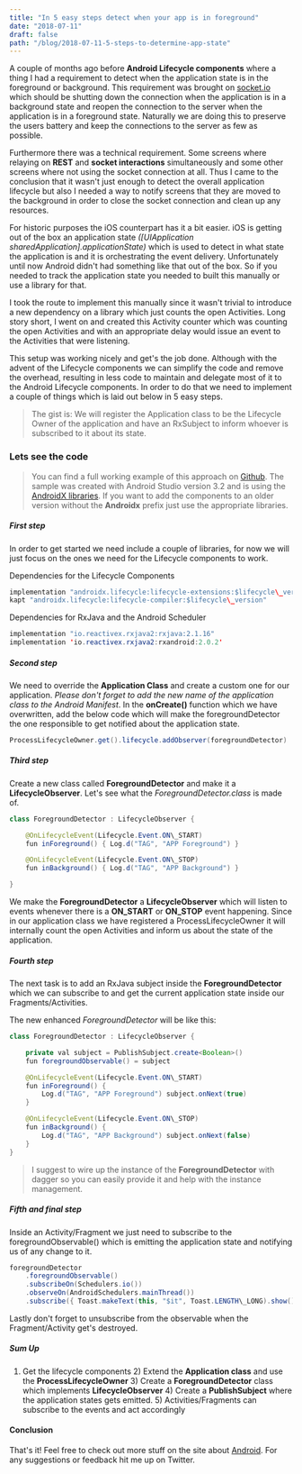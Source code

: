```yaml
---
title: "In 5 easy steps detect when your app is in foreground"
date: "2018-07-11"
draft: false
path: "/blog/2018-07-11-5-steps-to-determine-app-state"
---
```


A couple of months ago before **Android Lifecycle components** where a thing I had a requirement to detect when the application state is in the foreground or background. This requirement was brought on [socket.io](https://github.com/socketio/socket.io-client-java) which should be shutting down the connection when the application is in a background state and reopen the connection to the server when the application is in a foreground state. Naturally we are doing this to preserve the users battery and keep the connections to the server as few as possible.

Furthermore there was a technical requirement. Some screens where relaying on **REST** and **socket interactions** simultaneously and some other screens where not using the socket connection at all. Thus I came to the conclusion that it wasn't just enough to detect the overall application lifecycle but also I needed a way to notify screens that they are moved to the background in order to close the socket connection and clean up any resources.

For historic purposes the iOS counterpart has it a bit easier. iOS is getting out of the box an application state _(\[UIApplication sharedApplication\].applicationState)_ which is used to detect in what state the application is and it is orchestrating the event delivery. Unfortunately until now Android didn't had something like that out of the box. So if you needed to track the application state you needed to built this manually or use a library for that.

I took the route to implement this manually since it wasn't trivial to introduce a new dependency on a library which just counts the open Activities. Long story short, I went on and created this Activity counter which was counting the open Activities and with an appropriate delay would issue an event to the Activities that were listening.

This setup was working nicely and get's the job done. Although with the advent of the Lifecycle components we can simplify the code and remove the overhead, resulting in less code to maintain and delegate most of it to the Android Lifecycle components. In order to do that we need to implement a couple of things which is laid out below in 5 easy steps.

> The gist is: We will register the Application class to be the Lifecycle Owner of the application and have an RxSubject to inform whoever is subscribed to it about its state.

### Lets see the code

> You can find a full working example of this approach on [Github](https://github.com/renegens/Foreground-Detector). The sample was created with Android Studio version 3.2 and is using the [AndroidX libraries](https://developer.android.com/topic/libraries/architecture/adding-components#lifecycle). If you want to add the components to an older version without the **Androidx** prefix just use the appropriate libraries.

##### First step

In order to get started we need include a couple of libraries, for now we will just focus on the ones we need for the Lifecycle components to work.

Dependencies for the Lifecycle Components

```java 
implementation "androidx.lifecycle:lifecycle-extensions:$lifecycle\_version" 
kapt "androidx.lifecycle:lifecycle-compiler:$lifecycle\_version"
```

Dependencies for RxJava and the Android Scheduler

```java 
implementation "io.reactivex.rxjava2:rxjava:2.1.16" 
implementation 'io.reactivex.rxjava2:rxandroid:2.0.2'
```

##### Second step

We need to override the **Application Class** and create a custom one for our application. _Please don't forget to add the new name of the application class to the Android Manifest_. In the **onCreate()** function which we have overwritten, add the below code which will make the foregroundDetector the one responsible to get notified about the application state.

```java 
ProcessLifecycleOwner.get().lifecycle.addObserver(foregroundDetector)
```

##### Third step

Create a new class called **ForegroundDetector** and make it a **LifecycleObserver**. Let's see what the _ForegroundDetector.class_ is made of.

```java
class ForegroundDetector : LifecycleObserver {

    @OnLifecycleEvent(Lifecycle.Event.ON\_START) 
    fun inForeground() { Log.d("TAG", "APP Foreground") }

    @OnLifecycleEvent(Lifecycle.Event.ON\_STOP) 
    fun inBackground() { Log.d("TAG", "APP Background") }

}
```

We make the **ForegroundDetector** a **LifecycleObserver** which will listen to events whenever there is a **ON\_START** or **ON\_STOP** event happening. Since in our application class we have registered a ProcessLifecycleOwner it will internally count the open Activities and inform us about the state of the application.

##### Fourth step

The next task is to add an RxJava subject inside the **ForegroundDetector** which we can subscribe to and get the current application state inside our Fragments/Activities.

The new enhanced _ForegroundDetector_ will be like this:

```java
class ForegroundDetector : LifecycleObserver {

    private val subject = PublishSubject.create<Boolean>()
    fun foregroundObservable() = subject

    @OnLifecycleEvent(Lifecycle.Event.ON\_START) 
    fun inForeground() { 
        Log.d("TAG", "APP Foreground") subject.onNext(true) 
    }

    @OnLifecycleEvent(Lifecycle.Event.ON\_STOP) 
    fun inBackground() { 
        Log.d("TAG", "APP Background") subject.onNext(false) 
    }
}
````

> I suggest to wire up the instance of the **ForegroundDetector** with dagger so you can easily provide it and help with the instance management.

##### Fifth and final step

  

Inside an Activity/Fragment we just need to subscribe to the foregroundObservable() which is emitting the application state and notifying us of any change to it.

```java
foregroundDetector
    .foregroundObservable() 
    .subscribeOn(Schedulers.io()) 
    .observeOn(AndroidSchedulers.mainThread()) 
    .subscribe({ Toast.makeText(this, "$it", Toast.LENGTH\_LONG).show() }, {})
```

Lastly don't forget to unsubscribe from the observable when the Fragment/Activity get's destroyed.

##### Sum Up

  

1) Get the lifecycle components 2) Extend the **Application class** and use the **ProcessLifecycleOwner** 3) Create a **ForegroundDetector** class which implements **LifecycleObserver** 4) Create a **PublishSubject** where the application states gets emitted. 5) Activities/Fragments can subscribe to the events and act accordingly

#### Conclusion

That's it! Feel free to check out more stuff on the site about [Android](https://renegens.com). For any suggestions or feedback hit me up on Twitter.
